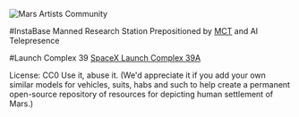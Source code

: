 ![Mars Artists Community](https://cloud.githubusercontent.com/assets/9756546/11694376/c3515278-9e77-11e5-925f-066f27c048f0.png)


#InstaBase
Manned Research Station Prepositioned by [MCT](https://en.wikipedia.org/wiki/Mars_Colonial_Transporter) and AI Telepresence 

#Launch Complex 39
[SpaceX Launch Complex 39A](https://en.wikipedia.org/wiki/Kennedy_Space_Center_Launch_Complex_39)

License: CC0 Use it, abuse it. (We'd appreciate it if you add your own similar models for vehicles, suits, habs and such to help create a permanent open-source repository of resources for depicting human settlement of Mars.)
